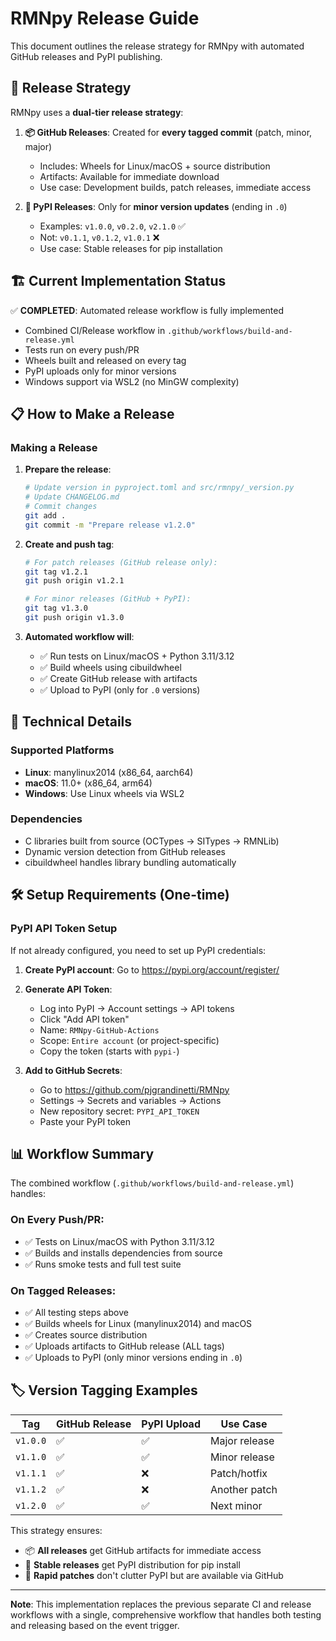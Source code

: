 # RMNpy Release Guide

This document outlines the release strategy for RMNpy with automated GitHub releases and PyPI publishing.

## 🎯 Release Strategy

RMNpy uses a **dual-tier release strategy**:

1. **📦 GitHub Releases**: Created for **every tagged commit** (patch, minor, major)
   - Includes: Wheels for Linux/macOS + source distribution
   - Artifacts: Available for immediate download
   - Use case: Development builds, patch releases, immediate access

2. **🐍 PyPI Releases**: Only for **minor version updates** (ending in `.0`)
   - Examples: `v1.0.0`, `v0.2.0`, `v2.1.0` ✅
   - Not: `v0.1.1`, `v0.1.2`, `v1.0.1` ❌
   - Use case: Stable releases for pip installation

## 🏗️ Current Implementation Status

✅ **COMPLETED**: Automated release workflow is fully implemented
- Combined CI/Release workflow in `.github/workflows/build-and-release.yml`
- Tests run on every push/PR
- Wheels built and released on every tag
- PyPI uploads only for minor versions
- Windows support via WSL2 (no MinGW complexity)

## 📋 How to Make a Release

### Making a Release

1. **Prepare the release**:
   ```bash
   # Update version in pyproject.toml and src/rmnpy/_version.py
   # Update CHANGELOG.md
   # Commit changes
   git add .
   git commit -m "Prepare release v1.2.0"
   ```

2. **Create and push tag**:
   ```bash
   # For patch releases (GitHub release only):
   git tag v1.2.1
   git push origin v1.2.1

   # For minor releases (GitHub + PyPI):
   git tag v1.3.0
   git push origin v1.3.0
   ```

3. **Automated workflow will**:
   - ✅ Run tests on Linux/macOS + Python 3.11/3.12
   - ✅ Build wheels using cibuildwheel
   - ✅ Create GitHub release with artifacts
   - ✅ Upload to PyPI (only for `.0` versions)

## 🔧 Technical Details

### Supported Platforms
- **Linux**: manylinux2014 (x86_64, aarch64)
- **macOS**: 11.0+ (x86_64, arm64)
- **Windows**: Use Linux wheels via WSL2

### Dependencies
- C libraries built from source (OCTypes → SITypes → RMNLib)
- Dynamic version detection from GitHub releases
- cibuildwheel handles library bundling automatically

## 🛠️ Setup Requirements (One-time)

### PyPI API Token Setup

If not already configured, you need to set up PyPI credentials:

1. **Create PyPI account**: Go to https://pypi.org/account/register/
2. **Generate API Token**:
   - Log into PyPI → Account settings → API tokens
   - Click "Add API token"
   - Name: `RMNpy-GitHub-Actions`
   - Scope: `Entire account` (or project-specific)
   - Copy the token (starts with `pypi-`)

3. **Add to GitHub Secrets**:
   - Go to https://github.com/pjgrandinetti/RMNpy
   - Settings → Secrets and variables → Actions
   - New repository secret: `PYPI_API_TOKEN`
   - Paste your PyPI token

## 📊 Workflow Summary

The combined workflow (`.github/workflows/build-and-release.yml`) handles:

### On Every Push/PR:
- ✅ Tests on Linux/macOS with Python 3.11/3.12
- ✅ Builds and installs dependencies from source
- ✅ Runs smoke tests and full test suite

### On Tagged Releases:
- ✅ All testing steps above
- ✅ Builds wheels for Linux (manylinux2014) and macOS
- ✅ Creates source distribution
- ✅ Uploads artifacts to GitHub release (ALL tags)
- ✅ Uploads to PyPI (only minor versions ending in `.0`)

## 🏷️ Version Tagging Examples

| Tag | GitHub Release | PyPI Upload | Use Case |
|-----|---------------|-------------|----------|
| `v1.0.0` | ✅ | ✅ | Major release |
| `v1.1.0` | ✅ | ✅ | Minor release |
| `v1.1.1` | ✅ | ❌ | Patch/hotfix |
| `v1.1.2` | ✅ | ❌ | Another patch |
| `v1.2.0` | ✅ | ✅ | Next minor |

This strategy ensures:
- 📦 **All releases** get GitHub artifacts for immediate access
- 🐍 **Stable releases** get PyPI distribution for pip install
- 🚀 **Rapid patches** don't clutter PyPI but are available via GitHub

---

**Note**: This implementation replaces the previous separate CI and release workflows with a single, comprehensive workflow that handles both testing and releasing based on the event trigger.

